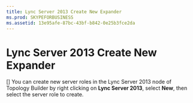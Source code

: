 ```yaml
---
title: Lync Server 2013 Create New Expander
ms.prod: SKYPEFORBUSINESS
ms.assetid: 13e95afe-87bc-43bf-b842-0e25b3fce2da
---
```



# Lync Server 2013 Create New Expander
[]
You can create new server roles in the Lync Server 2013 node of Topology Builder by right clicking on **Lync Server 2013**, select **New**, then select the server role to create.
  
    
    


